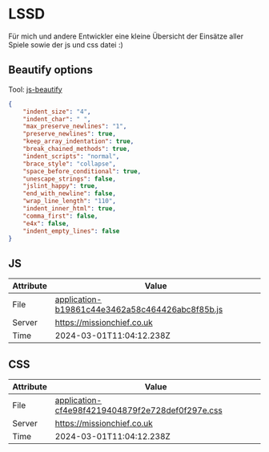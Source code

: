 # LSSD
Für mich und andere Entwickler eine kleine Übersicht der Einsätze aller Spiele sowie der js und css datei :)

<!-- automated -->
## Beautify options
Tool: [js-beautify](https://github.com/beautify-web/js-beautify)
```json
{
    "indent_size": "4",
    "indent_char": " ",
    "max_preserve_newlines": "1",
    "preserve_newlines": true,
    "keep_array_indentation": true,
    "break_chained_methods": true,
    "indent_scripts": "normal",
    "brace_style": "collapse",
    "space_before_conditional": true,
    "unescape_strings": false,
    "jslint_happy": true,
    "end_with_newline": false,
    "wrap_line_length": "110",
    "indent_inner_html": true,
    "comma_first": false,
    "e4x": false,
    "indent_empty_lines": false
}
```

## JS
| Attribute | Value |
| --------- | ----- |
| File      | [application-b19861c44e3462a58c464426abc8f85b.js](https://missionchief.co.uk/assets/application-b19861c44e3462a58c464426abc8f85b.js) |
| Server    | https://missionchief.co.uk |
| Time      | 2024-03-01T11:04:12.238Z |

## CSS
| Attribute | Value |
| --------- | ----- |
| File      | [application-cf4e98f4219404879f2e728def0f297e.css](https://missionchief.co.uk/assets/application-cf4e98f4219404879f2e728def0f297e.css) |
| Server    | https://missionchief.co.uk |
| Time      | 2024-03-01T11:04:12.238Z |
<!-- /automated -->
